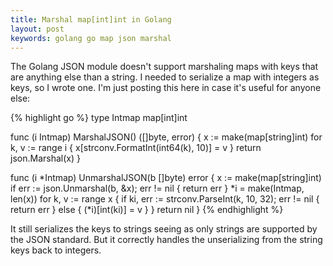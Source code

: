 ```yaml
---
title: Marshal map[int]int in Golang
layout: post
keywords: golang go map json marshal
---
```


The Golang JSON module doesn't support marshaling maps with keys that are anything else than a string. I needed to serialize a map with integers as keys, so I wrote one. I'm just posting this here in case it's useful for anyone else:

{% highlight go %}
type Intmap map[int]int

func (i Intmap) MarshalJSON() ([]byte, error) {
  x := make(map[string]int)
  for k, v := range i {
    x[strconv.FormatInt(int64(k), 10)] = v
  }
  return json.Marshal(x)
}

func (i *Intmap) UnmarshalJSON(b []byte) error {
  x := make(map[string]int)
  if err := json.Unmarshal(b, &x); err != nil {
    return err
  }
  *i = make(Intmap, len(x))
  for k, v := range x {
    if ki, err := strconv.ParseInt(k, 10, 32); err != nil {
      return err
    } else {
      (*i)[int(ki)] = v
    }
  }
  return nil
}
{% endhighlight %}

It still serializes the keys to strings seeing as only strings are supported by the JSON standard. But it correctly handles the unserializing from the string keys back to integers.

